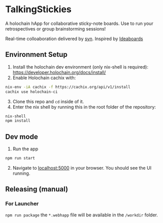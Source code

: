 # TalkingStickies

A holochain hApp for collaborative sticky-note boards.  Use to run your retrospectives or group brainstorming sessions! 

Real-time colloaboration delivered by [syn](https://github.com/holochain/syn).  Inspired by [Ideaboards](https://ideaboardz.com)

## Environment Setup

1. Install the holochain dev environment (only nix-shell is required): https://developer.holochain.org/docs/install/
2. Enable Holochain cachix with:

```bash
nix-env -iA cachix -f https://cachix.org/api/v1/install
cachix use holochain-ci
```

3. Clone this repo and `cd` inside of it.
4. Enter the nix shell by running this in the root folder of the repository: 

```bash
nix-shell
npm install
```

## Dev mode

1. Run the app
  ```bash
  npm run start
  ```

2. Navigate to [localhost:5000](http://localhost:5000) in your browser. You should see the UI running.


## Releasing (manual)

### For Launcher

`npm run package`
the `*.webhapp` file will be available in the `/workdir` folder.
